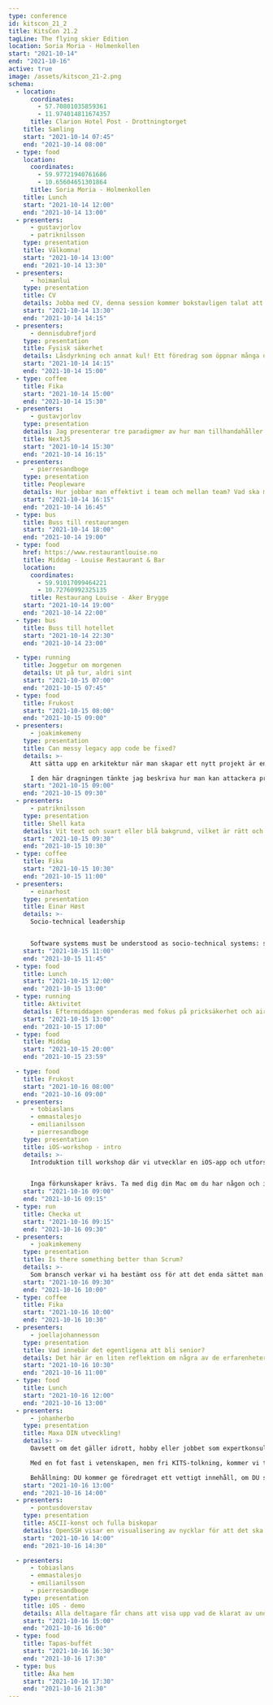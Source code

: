 ```yaml
---
type: conference
id: kitscon_21_2
title: KitsCon 21.2
tagLine: The flying skier Edition
location: Soria Moria - Holmenkollen
start: "2021-10-14"
end: "2021-10-16"
active: true
image: /assets/kitscon_21-2.png
schema:
  - location:
      coordinates:
        - 57.70801035859361
        - 11.974014811674357
      title: Clarion Hotel Post - Drottningtorget
    title: Samling
    start: "2021-10-14 07:45"
    end: "2021-10-14 08:00"
  - type: food
    location:
      coordinates:
        - 59.97721940761686
        - 10.65604651301864
      title: Soria Moria - Holmenkollen
    title: Lunch
    start: "2021-10-14 12:00"
    end: "2021-10-14 13:00"
  - presenters:
      - gustavjorlov
      - patriknilsson
    type: presentation
    title: Välkomna!
    start: "2021-10-14 13:00"
    end: "2021-10-14 13:30"
  - presenters:
      - hoimanlui
    type: presentation
    title: CV
    details: Jobba med CV, denna session kommer bokstavligen talat att öppna din ögon
    start: "2021-10-14 13:30"
    end: "2021-10-14 14:15"
  - presenters:
      - dennisdubrefjord
    type: presentation
    title: Fysisk säkerhet
    details: Låsdyrkning och annat kul! Ett föredrag som öppnar många dörrar
    start: "2021-10-14 14:15"
    end: "2021-10-14 15:00"
  - type: coffee
    title: Fika
    start: "2021-10-14 15:00"
    end: "2021-10-14 15:30"
  - presenters:
      - gustavjorlov
    type: presentation
    details: Jag presenterar tre paradigmer av hur man tillhandahåller en hemsida på snabbaste, flexiblaste och enklaste sätt. Försök har gjorts under åren att utnyttja den senaste inom tekniken, men alla gånger har det funnits kompromisser. NextJS försöker bita i det stora stycket genom att erbjuda utvecklaren möjlighet att välja paradigm och dessutom ska det enligt uppgift vara lätt. Jag ska försöka övertyga er om detta.
    title: NextJS
    start: "2021-10-14 15:30"
    end: "2021-10-14 16:15"
  - presenters:
      - pierresandboge
    type: presentation
    title: Peopleware
    details: Hur jobbar man effektivt i team och mellan team? Vad ska man göra och vad ska man inte göra? Vi går igenom sambandet mellan organisation och arkitektur, olika typer av team, samarbetsformer med mera.
    start: "2021-10-14 16:15"
    end: "2021-10-14 16:45"
  - type: bus
    title: Buss till restaurangen
    start: "2021-10-14 18:00"
    end: "2021-10-14 19:00"
  - type: food
    href: https://www.restaurantlouise.no
    title: Middag - Louise Restaurant & Bar
    location:
      coordinates:
        - 59.91017099464221
        - 10.72760992325135
      title: Restaurang Louise - Aker Brygge
    start: "2021-10-14 19:00"
    end: "2021-10-14 22:00"
  - type: bus
    title: Buss till hotellet
    start: "2021-10-14 22:30"
    end: "2021-10-14 23:00"

  - type: running
    title: Joggetur om morgenen
    details: Ut på tur, aldri sint
    start: "2021-10-15 07:00"
    end: "2021-10-15 07:45"
  - type: food
    title: Frukost
    start: "2021-10-15 08:00"
    end: "2021-10-15 09:00"
  - presenters:
      - joakimkemeny
    type: presentation
    title: Can messy legacy app code be fixed?
    details: >-
      Att sätta upp en arkitektur när man skapar ett nytt projekt är en sak men att hålla den relevant över tid i takt med att nya tekniker och sätt att utveckla kommer fram är en annan. Och vad gör man när om man kommer in i ett befintligt projekt där man under flera års tid har ignorerat arkitektur och istället ackumulerat teknisk skuld.

      I den här dragningen tänkte jag beskriva hur man kan attackera problemet utan att bygga om allt från scratch eller fastna i ett fem år långt NextGen-projekt.
    start: "2021-10-15 09:00"
    end: "2021-10-15 09:30"
  - presenters:
      - patriknilsson
    type: presentation
    title: Shell kata
    details: Vit text och svart eller blå bakgrund, vilket är rätt och hur gör man egentligen. Hands on keys and eyes focused forwards!
    start: "2021-10-15 09:30"
    end: "2021-10-15 10:30"
  - type: coffee
    title: Fika
    start: "2021-10-15 10:30"
    end: "2021-10-15 11:00"
  - presenters:
      - einarhost
    type: presentation
    title: Einar Høst
    details: >-
      Socio-technical leadership


      Software systems must be understood as socio-technical systems: software products are intertwined with the organizations that build them. Organizational forces shape the software, which in turn shapes the organization, locking both into certain structures and patterns that can be difficult to change. This reality is what we need to engage with if we want to have impact as software developers, if we want our ideas to count, if we want to influence the culture we work in and shape the software being built. It's not enough to be tech-proficient. We must be able to communicate clearly and honestly, to build trust and collaborate effectively, to gain support for your ideas, to understand and empathize with the concerns and priorities of others, to negotiate fairly, to give and take, to choose which battles to fight and which to leave alone. But that's easy to say - how do we do it in practice? How do we build the necessary skills? How do we practice?
    start: "2021-10-15 11:00"
    end: "2021-10-15 11:45"
  - type: food
    title: Lunch
    start: "2021-10-15 12:00"
    end: "2021-10-15 13:00"
  - type: running
    title: Aktivitet
    details: Eftermiddagen spenderas med fokus på pricksäkerhet och airtime.
    start: "2021-10-15 13:00"
    end: "2021-10-15 17:00"
  - type: food
    title: Middag
    start: "2021-10-15 20:00"
    end: "2021-10-15 23:59"

  - type: food
    title: Frukost
    start: "2021-10-16 08:00"
    end: "2021-10-16 09:00"
  - presenters:
      - tobiaslans
      - emmastalesjo
      - emilianilsson
      - pierresandboge
    type: presentation
    title: iOS-workshop - intro
    details: >-
      Introduktion till workshop där vi utvecklar en iOS-app och utforskar Apples utvecklingsmiljö. Lär dig koda med SwiftUI och förvänta dig att ha din egen app på din iPhone eller iPad. 


      Inga förkunskaper krävs. Ta med dig din Mac om du har någon och installera Xcode innan.
    start: "2021-10-16 09:00"
    end: "2021-10-16 09:15"
  - type: run
    title: Checka ut
    start: "2021-10-16 09:15"
    end: "2021-10-16 09:30"
  - presenters:
      - joakimkemeny
    type: presentation
    title: Is there something better than Scrum?
    details: >-
      Som bransch verkar vi ha bestämt oss för att det enda sättet man kan bygga mjukvara på är med agila metoder och med det menar man nästan alltid Scrum eller SAFe. Är det verkligen det bästa vi har att komma med eller finns det någonting bättre?
    start: "2021-10-16 09:30"
    end: "2021-10-16 10:00"
  - type: coffee
    title: Fika
    start: "2021-10-16 10:00"
    end: "2021-10-16 10:30"
  - presenters:
      - joellajohannesson
    type: presentation
    title: Vad innebär det egentligena att bli senior?
    details: Det här är en liten reflektion om några av de erfarenheterna jag har haft än så länge och förhoppningsvis leder det till en diskussion om andras erfarenheter inom ämnet.
    start: "2021-10-16 10:30"
    end: "2021-10-16 11:00"
  - type: food
    title: Lunch
    start: "2021-10-16 12:00"
    end: "2021-10-16 13:00"
  - presenters:
      - johanherbo
    type: presentation
    title: Maxa DIN utveckling!
    details: >-
      Oavsett om det gäller idrott, hobby eller jobbet som expertkonsult, så bygger det på att DU maxar DIN träning!

      Med en fot fast i vetenskapen, men fri KITS-tolkning, kommer vi ta oss igenom några av de huvudteser som driver en del av Polisens nationella operativa avdelning (NOA) och dess utbildning framåt.

      Behållning: DU kommer ge föredraget ett vettigt innehåll, om DU ser hur du kan nyttja tipsen i din vardag. Om inte, så är det lättsam timmes färd mot en trevlig afton i goda kollegors sällskap i Oslo.
    start: "2021-10-16 13:00"
    end: "2021-10-16 14:00"
  - presenters:
      - pontusdoverstav
    type: presentation
    title: ASCII-konst och fulla biskopar
    details: OpenSSH visar en visualisering av nycklar för att det ska vara lättare att verifiera att en nyckeln är den man förväntar sig. Men hur skapas denna visualisering, och är algoritmen bakom den säker?
    start: "2021-10-16 14:00"
    end: "2021-10-16 14:30"

  - presenters:
      - tobiaslans
      - emmastalesjo
      - emilianilsson
      - pierresandboge
    type: presentation
    title: iOS - demo
    details: Alla deltagare får chans att visa upp vad de klarat av under dagen. Svårigheter, misslyckanden och motgångar välkomnas men även braksuccéer!
    start: "2021-10-16 15:00"
    end: "2021-10-16 16:00"
  - type: food
    title: Tapas-buffét
    start: "2021-10-16 16:30"
    end: "2021-10-16 17:30"
  - type: bus
    title: Åka hem
    start: "2021-10-16 17:30"
    end: "2021-10-16 21:30"
---
```

